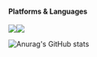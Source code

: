 #### Platforms & Languages
<img src="https://img.shields.io/badge/Android-3DDC84?style=flat-square&logo=Android&logoColor=white"/><img src="https://img.shields.io/badge/Android-073042?style=for-the-badge&logo=android&logoColor=3ddb85"/>

![Anurag's GitHub stats](https://github-readme-stats.vercel.app/api?username=GuTaeHo&show_icons=true&theme=algolia)
